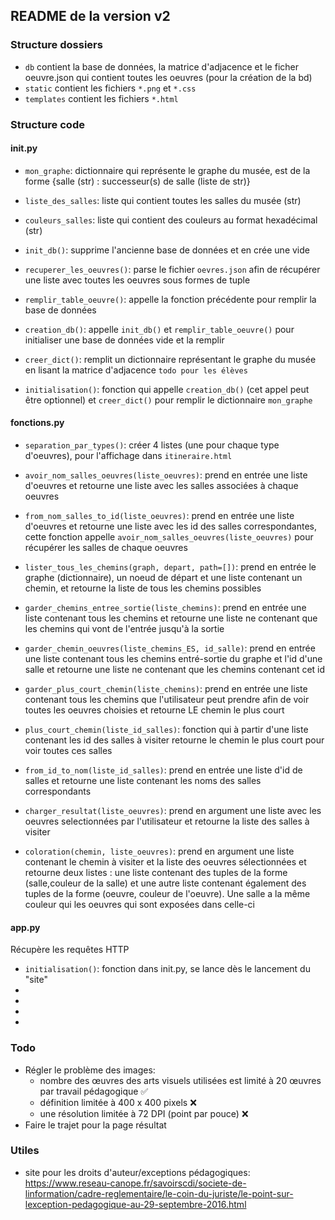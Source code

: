 ## README de la version v2

### Structure dossiers
* ```db``` contient la base de données, la matrice d'adjacence et le ficher oeuvre.json qui contient toutes les oeuvres (pour la création de la bd)
* ```static``` contient les fichiers ```*.png``` et ```*.css``` 
* ```templates``` contient les fichiers ```*.html```

### Structure code
#### init.py
* ```mon_graphe```: dictionnaire qui représente le graphe du musée, est de la forme {salle (str) : successeur(s) de salle (liste de str)}
* ```liste_des_salles```: liste qui contient toutes les salles du musée (str)
* ```couleurs_salles```: liste qui contient des couleurs au format hexadécimal (str)


* ```init_db()```: supprime l'ancienne base de données et en crée une vide
* ```recuperer_les_oeuvres()```: parse le fichier ```oevres.json``` afin de récupérer une liste avec toutes les oeuvres sous formes de tuple
* ```remplir_table_oeuvre()```: appelle la fonction précédente pour remplir la base de données
* ```creation_db()```: appelle ```init_db()``` et ```remplir_table_oeuvre()``` pour initialiser une base de données vide et la remplir
* ```creer_dict()```: remplit un dictionnaire représentant le graphe du musée en lisant la matrice d'adjacence ```todo pour les élèves```
* ```initialisation()```: fonction qui appelle ```creation_db()``` (cet appel peut être optionnel) et ```creer_dict()``` pour remplir le dictionnaire ```mon_graphe```

#### fonctions.py
* ```separation_par_types()```: créer 4 listes (une pour chaque type d'oeuvres), pour l'affichage dans ```itineraire.html```
* ```avoir_nom_salles_oeuvres(liste_oeuvres)```: prend en entrée une liste d'oeuvres et retourne une liste avec les salles associées à chaque oeuvres
* ```from_nom_salles_to_id(liste_oeuvres)```: prend en entrée une liste d'oeuvres et retourne une liste avec les id des salles correspondantes, cette fonction appelle ```avoir_nom_salles_oeuvres(liste_oeuvres)``` pour récupérer les salles de chaque oeuvres  


* ```lister_tous_les_chemins(graph, depart, path=[])```: prend en entrée le graphe (dictionnaire), un noeud de départ et une liste contenant un chemin, et retourne la liste de tous les chemins possibles
* ```garder_chemins_entree_sortie(liste_chemins)```: prend en entrée une liste contenant tous les chemins et retourne une liste ne contenant que les chemins qui vont de l'entrée jusqu'à la sortie
* ```garder_chemin_oeuvres(liste_chemins_ES, id_salle)```: prend en entrée une liste contenant tous les chemins entré-sortie du graphe et l'id d'une salle et retourne une liste ne contenant que les chemins contenant cet id
* ```garder_plus_court_chemin(liste_chemins)```: prend en entrée une liste contenant tous les chemins que l'utilisateur peut prendre afin de voir toutes les oeuvres choisies et retourne LE chemin le plus court 


* ```plus_court_chemin(liste_id_salles)```: fonction qui à partir d'une liste contenant les id des salles à visiter retourne le chemin le plus court pour voir toutes ces salles


* ```from_id_to_nom(liste_id_salles)```: prend en entrée une liste d'id de salles et retourne une liste contenant les noms des salles correspondants
* ```charger_resultat(liste_oeuvres)```: prend en argument une liste avec les oeuvres selectionnées par l'utilisateur et retourne la liste des salles à visiter
* ```coloration(chemin, liste_oeuvres)```: prend en argument une liste contenant le chemin à visiter et la liste des oeuvres sélectionnées et retourne deux listes : une liste contenant des tuples de la forme (salle,couleur de la salle) et une autre liste  contenant également des tuples de la forme (oeuvre, couleur de l'oeuvre). Une salle a la même couleur qui les oeuvres qui sont exposées dans celle-ci

#### app.py
Récupère les requêtes HTTP

* ```initialisation()```: fonction dans init.py, se lance dès le lancement du "site" 
*
*
*
*
### Todo
* Régler le problème des images:
    * nombre des œuvres des arts visuels utilisées est limité à 20 œuvres par travail pédagogique :white_check_mark:
    * définition limitée à 400 x 400 pixels :x:
    * une résolution limitée à 72 DPI (point par pouce) :x:
* Faire le trajet pour la page résultat
### Utiles 

- site pour les droits d'auteur/exceptions pédagogiques:
https://www.reseau-canope.fr/savoirscdi/societe-de-linformation/cadre-reglementaire/le-coin-du-juriste/le-point-sur-lexception-pedagogique-au-29-septembre-2016.html
  

